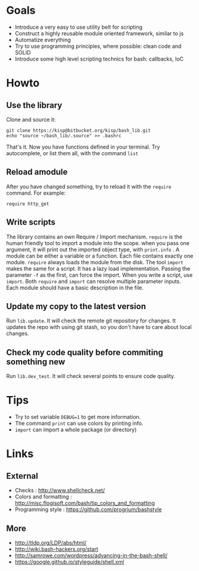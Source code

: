 Goals
=====

* Introduce a very easy to use utility belt for scripting
* Construct a highly reusable module oriented framework, similar to js
* Automatize everything
* Try to use programming principles, where possible: clean code and SOLID
* Introduce some high level scripting technics for bash: callbacks, IoC

Howto
=====

Use the library
---------------

Clone and source it:

```
git clone https://kisp@bitbucket.org/kisp/bash_lib.git
echo "source ~/bash_lib/.source" >> .bashrc
```

That's it. Now you have functions defined in your terminal.
Try autocomplete, or list them all, with the command `list`

Reload amodule
--------------

After you have changed something, try to reload it with the
`require` command.
For example:

```
require http_get
```

Write scripts
-------------

The library contains an own Require / Import mechanism.
`require` is the human friendly tool to import a module into the scope.
when you pass one argument, it will print out the imported object type,
with `print.info` . A module can be either a variable or a function.
Each file contains exactly one module. `require` always loads the module
from the disk. The tool `import` makes the same for a script. It has a 
lazy load implementation. Passing the parameter `-f` as the first, can force
the import. When you write a script, use `import`. Both `require` and
`import` can resolve multiple parameter inputs.
Each module should have a basic description in the file.

Update my copy to the latest version
------------------------------------

Run `lib.update`. It will check the remote git repository for changes.
It updates the repo with using git stash, so you don't have to care
about local changes.

Check my code quality before commiting something new
----------------------------------------------------

Run `lib.dev_test`. It will check several points to ensure code quality.

Tips
====

* Try to set variable `DEBUG=1` to get more information.
* The command `print` can use colors by printing info.
* `import` can import a whole package (or directory)

Links
=====

External
--------

* Checks : http://www.shellcheck.net/
* Colors and formatting : http://misc.flogisoft.com/bash/tip_colors_and_formatting
* Programming style : https://github.com/progrium/bashstyle

More
----

* http://tldp.org/LDP/abs/html/
* http://wiki.bash-hackers.org/start
* http://samrowe.com/wordpress/advancing-in-the-bash-shell/
* https://google.github.io/styleguide/shell.xml
